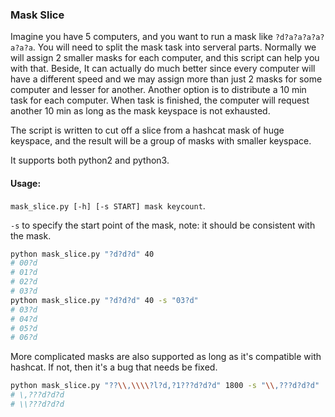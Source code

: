 ### Mask Slice

Imagine you have 5 computers, and you want to run a mask like `?d?a?a?a?a?a?a?a`.
You will need to split the mask task into serveral parts. Normally we will assign 2 smaller masks for
each computer, and this script can help you with that. Beside, It can actually do much better since every computer will have a different speed and we may assign
more than just 2 masks for some computer and lesser for another. Another option is to distribute a 10 min task for each computer. When task is finished, the computer will request another 10 min as long as the mask keyspace is not exhausted.

The script is written to cut off a slice from a hashcat mask of huge keyspace,
and the result will be a group of masks with smaller keyspace.

It supports both python2 and python3.

#### Usage:

`mask_slice.py [-h] [-s START] mask keycount`.

`-s` to specify the start point of the mask, note: it should be consistent with the mask.

```bash
python mask_slice.py "?d?d?d" 40
# 00?d
# 01?d
# 02?d
# 03?d
python mask_slice.py "?d?d?d" 40 -s "03?d"
# 03?d
# 04?d
# 05?d
# 06?d
```

More complicated masks are also supported as long as it's compatible with hashcat. If not,
then it's a bug that needs be fixed.

```bash
python mask_slice.py "??\\,\\\\?l?d,?1???d?d?d" 1800 -s "\\,???d?d?d"
# \,???d?d?d
# \\???d?d?d
```
